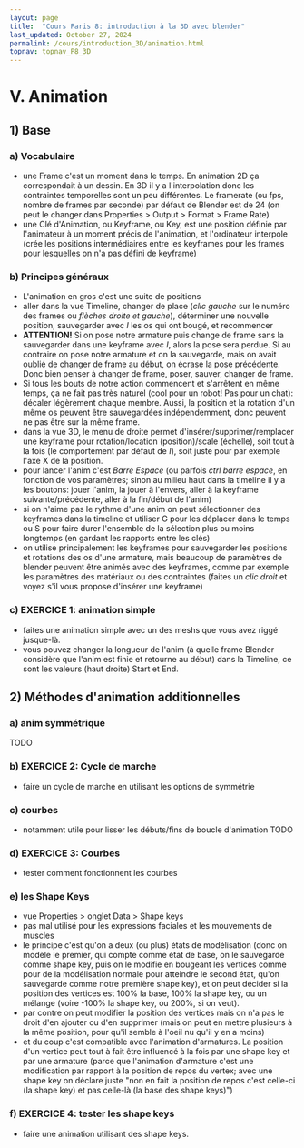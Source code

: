 ```yaml
---
layout: page
title:  "Cours Paris 8: introduction à la 3D avec blender"
last_updated: October 27, 2024
permalink: /cours/introduction_3D/animation.html
topnav: topnav_P8_3D
---
```


# V. Animation

## 1) Base
### a) Vocabulaire
- une Frame c'est un moment dans le temps. En animation 2D ça correspondait à un dessin. En 3D il y a l'interpolation donc les contraintes temporelles sont un peu différentes. Le framerate (ou fps, nombre de frames par seconde) par défaut de Blender est de 24 (on peut le changer dans Properties > Output > Format > Frame Rate)
- une Clé d'Animation, ou Keyframe, ou Key, est une position définie par l'animateur à un moment précis de l'animation, et l'ordinateur interpole (crée les positions intermédiaires entre les keyframes pour les frames pour lesquelles on n'a pas défini de keyframe)

### b) Principes généraux
- L'animation en gros c'est une suite de positions
- aller dans la vue Timeline, changer de place (*clic gauche* sur le numéro des frames ou *flèches droite et gauche*), déterminer une nouvelle position, sauvegarder avec *I* les os qui ont bougé, et recommencer
- **ATTENTION!** Si on pose notre armature puis change de frame sans la sauvegarder dans une keyframe avec *I*, alors la pose sera perdue. Si au contraire on pose notre armature et on la sauvegarde, mais on avait oublié de changer de frame au début, on écrase la pose précédente. Donc bien penser à changer de frame, poser, sauver, changer de frame.
- Si tous les bouts de notre action commencent et s'arrêtent en même temps, ça ne fait pas très naturel (cool pour un robot! Pas pour un chat): décaler légèrement chaque membre. Aussi, la position et la rotation d'un même os peuvent être sauvegardées indépendemment, donc peuvent ne pas être sur la même frame.
- dans la vue 3D, le menu de droite permet d'insérer/supprimer/remplacer une keyframe pour rotation/location (position)/scale (échelle), soit tout à la fois (le comportement par défaut de *I*), soit juste pour par exemple l'axe X de la position.
- pour lancer l'anim c'est *Barre Espace* (ou parfois *ctrl barre espace*, en fonction de vos paramètres; sinon au milieu haut dans la timeline il y a les boutons: jouer l'anim, la jouer à l'envers, aller à la keyframe suivante/précédente, aller à la fin/début de l'anim)
- si on n'aime pas le rythme d'une anim on peut sélectionner des keyframes dans la timeline et utiliser G pour les déplacer dans le temps ou S pour faire durer l'ensemble de la sélection plus ou moins longtemps (en gardant les rapports entre les clés)
- on utilise principalement les keyframes pour sauvegarder les positions et rotations des os d'une armature, mais beaucoup de paramètres de blender peuvent être animés avec des keyframes, comme par exemple les paramètres des matériaux ou des contraintes (faites un *clic droit* et voyez s'il vous propose d'insérer une keyframe)

### c) EXERCICE 1: animation simple
- faites une animation simple avec un des meshs que vous avez riggé jusque-là.
- vous pouvez changer la longueur de l'anim (à quelle frame Blender considère que l'anim est finie et retourne au début) dans la Timeline, ce sont les valeurs (haut droite) Start et End.

## 2) Méthodes d'animation additionnelles
### a) anim symmétrique
TODO

### b) EXERCICE 2: Cycle de marche
- faire un cycle de marche en utilisant les options de symmétrie

### c) courbes
- notamment utile pour lisser les débuts/fins de boucle d'animation
TODO

### d) EXERCICE 3: Courbes
- tester comment fonctionnent les courbes

### e) les Shape Keys
- vue Properties > onglet Data > Shape keys
- pas mal utilisé pour les expressions faciales et les mouvements de muscles
- le principe c'est qu'on a deux (ou plus) états de modélisation (donc on modèle le premier, qui compte comme état de base, on le sauvegarde comme shape key, puis on le modifie en bougeant les vertices comme pour de la modélisation normale pour atteindre le second état, qu'on sauvegarde comme notre première shape key), et on peut décider si la position des vertices est 100% la base, 100% la shape key, ou un mélange (voire -100% la shape key, ou 200%, si on veut).
- par contre on peut modifier la position des vertices mais on n'a pas le droit d'en ajouter ou d'en supprimer (mais on peut en mettre plusieurs à la même position, pour qu'il semble à l'oeil nu qu'il y en a moins)
- et du coup c'est compatible avec l'animation d'armatures. La position d'un vertice peut tout à fait être influencé à la fois par une shape key et par une armature (parce que l'animation d'armature c'est une modification par rapport à la position de repos du vertex; avec une shape key on déclare juste "non en fait la position de repos c'est celle-ci (la shape key) et pas celle-là (la base des shape keys)")

### f) EXERCICE 4: tester les shape keys
- faire une animation utilisant des shape keys.
